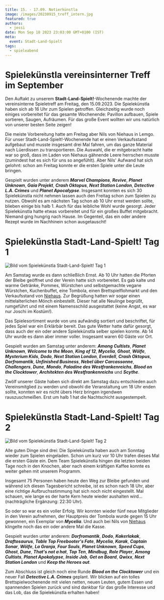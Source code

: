 ```yaml
---
title: 15. - 17.09. Notierkünstla
image: /images/20230915_treff_intern.jpg
featured: true
authors:
  - jessi
date: Mon Sep 18 2023 23:03:00 GMT+0100 (IST)
meta:
  event: Stadt-Land-Spielt
tags:
  - spieleabend
---
```


# Spielekünstla vereinsinterner Treff im September

Den Auftakt zu unserem **Stadt-Land-Spielt!**-Wochenende machte der vereinsinterne Spieletreff am Freitag, den 15.09.2023. Die Spielekünstla haben sich ab 16 Uhr zum Spielen getroffen. Gleichzeitig wurde noch einiges vorbereitet für das gesamte Wochenende: Pavillon aufbauen, Spiele sortieren, Saugen, Aufräumen. Für das große Event wollten wir uns natürlich von unserer besten Seite zeigen!

Die meiste Vorbereitung hatte am Freitag aber Nils von Niehaus in Lemgo. Für unser Stadt-Land-Spielt!-Wochenende hat er einen Verkaufsstand aufgebaut und musste insgesamt drei Mal fahren, um das ganze Material nach Lüerdissen zu transportieren. Die Auswahl, die er mitgebracht hatte war so groß, dass im Laden von Niehaus gähnende Leere herrschen musste (zumindest hat es sich für uns so angefühlt). Aber Nils' Aufwand hat sich gelohnt: schon am Freitag konnte er die ersten Spiele unter die Leute bringen.

Gespielt wurden unter anderem ***Marvel Champions***, ***Revive***, ***Planet Unknown***, ***Gaia Projekt***, ***Crash Oktopus***, ***Next Station London***, ***Detective L.A. Crimes*** und ***Planet Apocalypse***. Insgesamt konnten es sich 30 Spielekünstla nicht nehmen lassen auch den Freitag schon zum Spielen zu nutzen. Obwohl es am nächsten Tag schon ab 10 Uhr ernst werden sollte, blieben einige bis halb 1. Auch für das leibliche Wohl wurde gesorgt. Jeder Spielekünstla hatte etwas vorbereitet und für ein großes Buffet mitgebracht. Niemand ging hungrig nach Hause. Im Gegenteil, das ein oder andere Rezept wurde im Nachhinein schon ausgetauscht!


# Spielekünstla Stadt-Land-Spielt! Tag 1

![Bild vom Spielekünstla Stadt-Land-Spielt! Tag 1](/images/20230916_stadt_land_spielt_1.jpg)

Am Samstag wurde es dann schließlich Ernst. Ab 10 Uhr hatten die Pforten der Bleibe geöffnet und der Verein hatte sich vorbereitet. Es gab kalte und warme Getränke, Pommes, Würstchen und selbstgemachte vegane Würstchen, Kuchenbuffet, eine Tombola, einen Brettspielflohmarkt und den Verkaufsstand von [Niehaus](https://niehaus-lemgo.de/). Zur Begrüßung hatten wir sogar einen mittelalterlichen Mönch einbestellt. Dieser hat alle Neulinge begrüßt, rumgeführt und mit einem Namensschild ausgestattet (keine Angst, es war nur Joschi im Kostüm!).

Das Spielesortiment wurde von uns aufwändig sortiert und beschriftet, für jedes Spiel war ein Erklärbär bereit. Das gute Wetter hatte dafür gesorgt, dass auch der ein oder andere Spielekünstla selber spielen konnte. Ab 14 Uhr wurde es dann aber immer voller. Insgesamt waren 60 Gäste vor Ort.

Gespielt wurden am Samstag unter anderem: ***Among Cultists***, ***Planet Unknown***, ***Welcome to the Moon***, ***King of 12***, ***Mycelia***, ***Ghost***, ***Wölfe***, ***Mysterium Kids***, ***Dodo***, ***Next Station London***, ***Everdell***, ***Crash Oktopus***, ***Dorfromantik***, ***Unfinished Business***, ***Nebel über Carcassonne***, ***Challengers***, ***Dune***, ***Mondo***, ***Paladine des Westfrankenreichs***, ***Blood on the Clocktower***, ***Architekten des Westfrankenreichs*** und ***Scythe***.

Zwölf unserer Gäste haben sich direkt am Samstag dazu entschieden auch Vereinsmitglied zu werden und obwohl die Veranstaltung um 18 Uhr enden sollte, konnten wir es nicht übers Herz bringen irgendwen rauszuschmeißen. Erst um halb 1 hat die Nachtschicht ausgestempelt.


# Spielekünstla Stadt-Land-Spielt! Tag 2

![Bild vom Spielekünstla Stadt-Land-Spielt! Tag 2](/images/20230917_stadt_land_spielt_2.jpg)

Alle guten Dinge sind drei: Die Spielekünstla haben auch am Sonntag wieder zum Spielen eingeladen. Schon um kurz vor 10 Uhr trafen dieses Mal die ersten Gäste ein. Dem Team Spielekünstla hingen die letzten beiden Tage noch in den Knochen, aber nach einem kräftigen Kaffee konnte es weiter gehen mit unserem Programm.

Insgesamt 75 Personen haben heute den Weg zur Bleibe gefunden und während ich diesen Tagesbericht schreibe, ist es schon nach 18 Uhr, aber eine richtige Aufbruchsstimmung hat sich noch nicht eingestellt. Mal schauen, wie lange es der harte Kern heute wieder aushalten wird... (nachträgliche Ergänzung: 22:30 Uhr).

So oder so war es ein voller Erfolg. Wir konnten wieder fünf neue Mitglieder in den Verein aufnehmen, der Hauptpreis der Tombola wurde gegen 15 Uhr gewonnen, ein Exemplar von ***Mycelia***. Und auch bei Nils von [Niehaus](https://niehaus-lemgo.de/) klingelte noch das ein oder andere Mal die Kasse. 

Gespielt wurden unter anderem: ***Dorfromantik***, ***Dodo***, ***Kakerlakak***, ***Draftosaurus***, ***Table Top Freebooter's Fate***, ***Mycelia***, ***Karak***, ***Captain Sonar***, ***Wölfe***, ***La Granja***, ***Four Souls***, ***Planet Unknown***, ***Speed Cups***, ***Ghost***, ***Dune***, ***That's not a hat***, ***Top Ten***, ***Mindbug***, ***Role Player***, ***Among Cultists***, ***Planet Apokalypse***, ***Inside Job***, ***Get on Board***, ***Qwixx***, ***Next Station London*** und ***Keep the Heroes out***.

Zum Abschluss ist gleich noch eine Runde ***Blood on the Clocktower*** und ein neuer Fall ***Detective L.A. Crimes*** geplant. Wir blicken auf ein tolles Brettspielwochenende mit vielen netten, neuen Leuten, gutem Essen und spannenden Spielen zurück und sind dankbar für das große Interesse und das Lob, das die Spielekünstla erhalten haben!